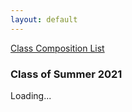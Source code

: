 ```yaml
---
layout: default
---
```


[Class Composition List](../listings.html)

### Class of Summer 2021

<script src="../../jquery-3.6.0.min.js"></script>
<script src="../../musicplayer.js"></script>
<script src="../../musiclang.js"></script>
<script src="../../musiccontroller.js"></script>
<script src="../preview_player.js"></script>
<link rel="stylesheet" href="../preview_player.css">
<link rel="stylesheet" href="../../font-awesome-4.7.0/css/font-awesome.min.css">

<div id="player-preview-div">
    Loading...
</div>

